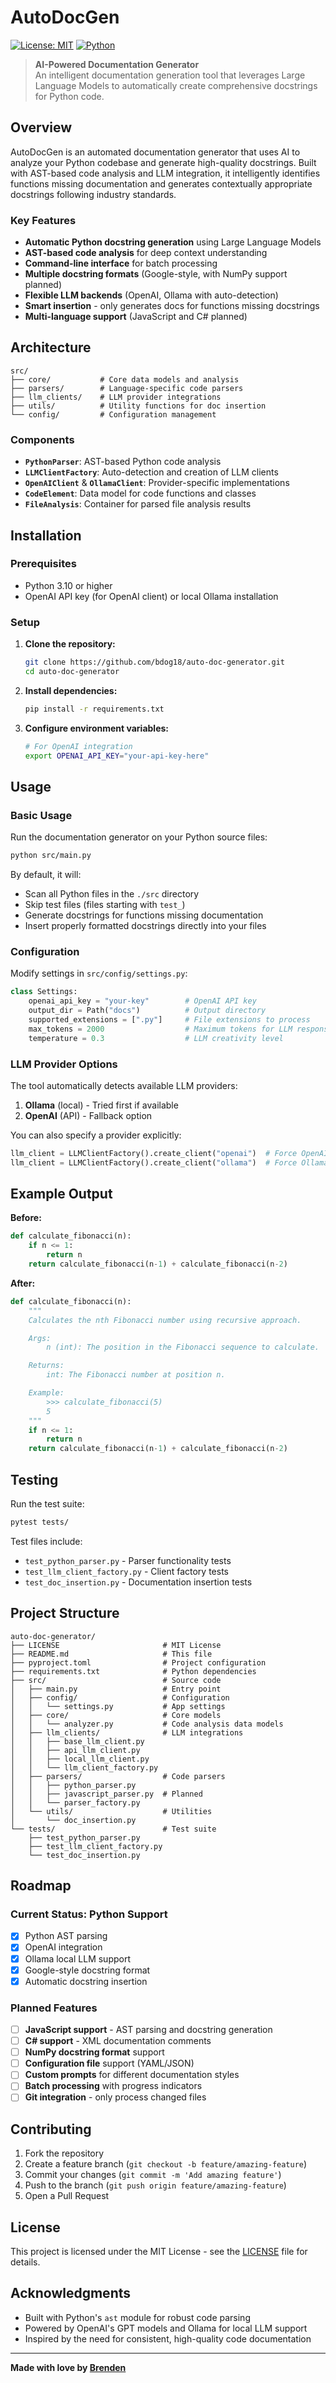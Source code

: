 # AutoDocGen

[![License: MIT](https://img.shields.io/badge/License-MIT-yellow.svg)](https://opensource.org/licenses/MIT)
[![Python](https://img.shields.io/badge/python-3.8+-blue.svg)](https://www.python.org/downloads/)

> **AI-Powered Documentation Generator**  
> An intelligent documentation generation tool that leverages Large Language Models to automatically create comprehensive docstrings for Python code.

## Overview

AutoDocGen is an automated documentation generator that uses AI to analyze your Python codebase and generate high-quality docstrings. Built with AST-based code analysis and LLM integration, it intelligently identifies functions missing documentation and generates contextually appropriate docstrings following industry standards.

### Key Features

- **Automatic Python docstring generation** using Large Language Models
- **AST-based code analysis** for deep context understanding
- **Command-line interface** for batch processing
- **Multiple docstring formats** (Google-style, with NumPy support planned)
- **Flexible LLM backends** (OpenAI, Ollama with auto-detection)
- **Smart insertion** - only generates docs for functions missing docstrings
- **Multi-language support** (JavaScript and C# planned)

## Architecture

```
src/
├── core/           # Core data models and analysis
├── parsers/        # Language-specific code parsers
├── llm_clients/    # LLM provider integrations
├── utils/          # Utility functions for doc insertion
└── config/         # Configuration management
```

### Components

- **`PythonParser`**: AST-based Python code analysis
- **`LLMClientFactory`**: Auto-detection and creation of LLM clients
- **`OpenAIClient`** & **`OllamaClient`**: Provider-specific implementations
- **`CodeElement`**: Data model for code functions and classes
- **`FileAnalysis`**: Container for parsed file analysis results

## Installation

### Prerequisites

- Python 3.10 or higher
- OpenAI API key (for OpenAI client) or local Ollama installation

### Setup

1. **Clone the repository:**
   ```bash
   git clone https://github.com/bdog18/auto-doc-generator.git
   cd auto-doc-generator
   ```

2. **Install dependencies:**
   ```bash
   pip install -r requirements.txt
   ```

3. **Configure environment variables:**
   ```bash
   # For OpenAI integration
   export OPENAI_API_KEY="your-api-key-here"
   ```

## Usage

### Basic Usage

Run the documentation generator on your Python source files:

```bash
python src/main.py
```

By default, it will:
- Scan all Python files in the `./src` directory
- Skip test files (files starting with `test_`)
- Generate docstrings for functions missing documentation
- Insert properly formatted docstrings directly into your files

### Configuration

Modify settings in `src/config/settings.py`:

```python
class Settings:
    openai_api_key = "your-key"        # OpenAI API key
    output_dir = Path("docs")          # Output directory
    supported_extensions = [".py"]     # File extensions to process
    max_tokens = 2000                  # Maximum tokens for LLM response
    temperature = 0.3                  # LLM creativity level
```

### LLM Provider Options

The tool automatically detects available LLM providers:

1. **Ollama** (local) - Tried first if available
2. **OpenAI** (API) - Fallback option

You can also specify a provider explicitly:

```python
llm_client = LLMClientFactory().create_client("openai")  # Force OpenAI
llm_client = LLMClientFactory().create_client("ollama")  # Force Ollama
```

## Example Output

**Before:**
```python
def calculate_fibonacci(n):
    if n <= 1:
        return n
    return calculate_fibonacci(n-1) + calculate_fibonacci(n-2)
```

**After:**
```python
def calculate_fibonacci(n):
    """
    Calculates the nth Fibonacci number using recursive approach.

    Args:
        n (int): The position in the Fibonacci sequence to calculate.

    Returns:
        int: The Fibonacci number at position n.

    Example:
        >>> calculate_fibonacci(5)
        5
    """
    if n <= 1:
        return n
    return calculate_fibonacci(n-1) + calculate_fibonacci(n-2)
```

## Testing

Run the test suite:

```bash
pytest tests/
```

Test files include:
- `test_python_parser.py` - Parser functionality tests
- `test_llm_client_factory.py` - Client factory tests  
- `test_doc_insertion.py` - Documentation insertion tests

## Project Structure

```
auto-doc-generator/
├── LICENSE                       # MIT License
├── README.md                     # This file
├── pyproject.toml                # Project configuration
├── requirements.txt              # Python dependencies
├── src/                          # Source code
│   ├── main.py                   # Entry point
│   ├── config/                   # Configuration
│   │   └── settings.py           # App settings
│   ├── core/                     # Core models
│   │   └── analyzer.py           # Code analysis data models
│   ├── llm_clients/              # LLM integrations
│   │   ├── base_llm_client.py
│   │   ├── api_llm_client.py
│   │   ├── local_llm_client.py
│   │   └── llm_client_factory.py
│   ├── parsers/                  # Code parsers
│   │   ├── python_parser.py
│   │   ├── javascript_parser.py  # Planned
│   │   └── parser_factory.py
│   └── utils/                    # Utilities
│       └── doc_insertion.py
└── tests/                        # Test suite
    ├── test_python_parser.py
    ├── test_llm_client_factory.py
    └── test_doc_insertion.py
```

## Roadmap

### Current Status: Python Support
- [x] Python AST parsing
- [x] OpenAI integration
- [x] Ollama local LLM support
- [x] Google-style docstring format
- [x] Automatic docstring insertion

### Planned Features
- [ ] **JavaScript support** - AST parsing and docstring generation
- [ ] **C# support** - XML documentation comments
- [ ] **NumPy docstring format** support
- [ ] **Configuration file** support (YAML/JSON)
- [ ] **Custom prompts** for different documentation styles
- [ ] **Batch processing** with progress indicators
- [ ] **Git integration** - only process changed files

## Contributing

1. Fork the repository
2. Create a feature branch (`git checkout -b feature/amazing-feature`)
3. Commit your changes (`git commit -m 'Add amazing feature'`)
4. Push to the branch (`git push origin feature/amazing-feature`)
5. Open a Pull Request

## License

This project is licensed under the MIT License - see the [LICENSE](LICENSE) file for details.

## Acknowledgments

- Built with Python's `ast` module for robust code parsing
- Powered by OpenAI's GPT models and Ollama for local LLM support
- Inspired by the need for consistent, high-quality code documentation

---

**Made with love by [Brenden](https://github.com/bdog18)**